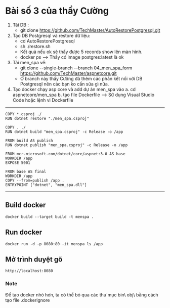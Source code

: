 ﻿# Bài số 3 của thầy Cường
1. Tải DB : 
    - git clone https://github.com/TechMaster/AutoRestorePostgresql.git
2. Tạo DB  Postgresql và restore dữ liệu:
    - cd AutoRestorePostgresql
    - sh ./restore.sh
    - Kết quả nếu ok sẽ thấy được 5 records show lên màn hình.
    - docker ps --> Thấy có image postgres:latest là ok
2. Tải men_spa về:
    - git clone --single-branch --branch 04_men_spa_form https://github.com/TechMaster/aspnetcore.git
    - Ở branch này thầy Cường đã thêm các phần kết nối với DB Postgresql nên các bạn ko cần sửa gì nữa.
3. Tạo docker chạy asp core và add dự án men_spa vào
    a. cd aspnetcore/men_spa
    b. tạo file Dockerfile --> Sử dụng Visual Studio Code hoặc lệnh vi Dockerfile

***
```shell
COPY *.csproj ./
RUN dotnet restore "./men_spa.csproj"

COPY . ./
RUN dotnet build "men_spa.csproj" -c Release -o /app

FROM build AS publish
RUN dotnet publish "men_spa.csproj" -c Release -o /app

FROM mcr.microsoft.com/dotnet/core/aspnet:3.0 AS base
WORKDIR /app
EXPOSE 5001

FROM base AS final
WORKDIR /app
COPY --from=publish /app .
ENTRYPOINT ["dotnet", "men_spa.dll"]
```
***

## Build docker
    docker build --target build -t menspa .
## Run docker
    docker run -d -p 8080:80 -it menspa ls /app
## Mở trình duyệt gõ 
    http://localhost:8080

### Note
Để tạo docker nhỏ hơn, ta có thể bỏ qua các thư mục bin\ obj\ bằng cách tạo file .dockerignore